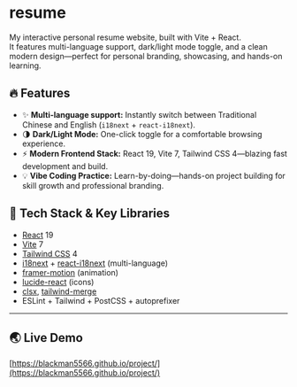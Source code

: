 # resume

My interactive personal resume website, built with Vite + React.  
It features multi-language support, dark/light mode toggle, and a clean modern design—perfect for personal branding, showcasing, and hands-on learning.

## 🔥 Features

- ✨ **Multi-language support:** Instantly switch between Traditional Chinese and English (`i18next` + `react-i18next`).
- 🌗 **Dark/Light Mode:** One-click toggle for a comfortable browsing experience.
- ⚡ **Modern Frontend Stack:** React 19, Vite 7, Tailwind CSS 4—blazing fast development and build.
- 💡 **Vibe Coding Practice:** Learn-by-doing—hands-on project building for skill growth and professional branding.

## 🚀 Tech Stack & Key Libraries

- [React](https://react.dev/) 19
- [Vite](https://vitejs.dev/) 7
- [Tailwind CSS](https://tailwindcss.com/) 4
- [i18next](https://www.i18next.com/) + [react-i18next](https://react.i18next.com/) (multi-language)
- [framer-motion](https://www.framer.com/motion/) (animation)
- [lucide-react](https://lucide.dev/) (icons)
- [clsx](https://www.npmjs.com/package/clsx), [tailwind-merge](https://www.npmjs.com/package/tailwind-merge)
- ESLint + Tailwind + PostCSS + autoprefixer

---

## 🌏 Live Demo

[https://blackman5566.github.io/project/](https://blackman5566.github.io/project/)

